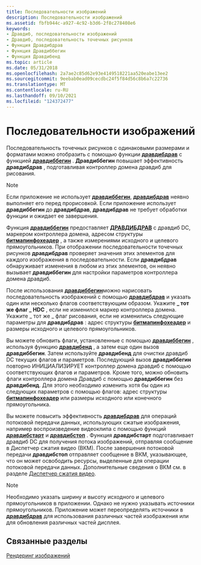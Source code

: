 ```yaml
---
title: Последовательности изображений
description: Последовательности изображений
ms.assetid: fbfb944c-a927-4c92-b3d6-2f8c278408e6
keywords:
- Дравдиб, последовательности изображений
- Дравдиб, последовательность точечных рисунков
- Функция Дравдибдрав
- Функция Дравдиббегин
- Функция Дравдибенд
ms.topic: article
ms.date: 05/31/2018
ms.openlocfilehash: 2a7ae2c85d62e93e4149518221aa520eabe13ee2
ms.sourcegitcommit: 9eebab0ead09cecdbc24f5f84d56c8b6a7c22736
ms.translationtype: MT
ms.contentlocale: ru-RU
ms.lasthandoff: 09/10/2021
ms.locfileid: "124372477"
---
```

# <a name="sequences-of-images"></a>Последовательности изображений

Последовательность точечных рисунков с одинаковыми размерами и форматами можно отобразить с помощью функции [**дравдибдрав**](/windows/desktop/api/Vfw/nf-vfw-drawdibdraw) с функцией [**дравдиббегин**](/windows/desktop/api/Vfw/nf-vfw-drawdibbegin) . **Дравдиббегин** повышает эффективность **дравдибдрав** , подготавливая контроллер домена дравдиб для рисования.

> [!Note]  
> Если приложение не использует [**дравдиббегин**](/windows/desktop/api/Vfw/nf-vfw-drawdibbegin), [**дравдибдрав**](/windows/desktop/api/Vfw/nf-vfw-drawdibdraw) неявно выполняет его перед прорисовкой. Если приложение использует **дравдиббегин** до **дравдибдрав**, **дравдибдрав** не требует обработки функции и ожидает ее завершения.

 

Функция [**дравдиббегин**](/windows/desktop/api/Vfw/nf-vfw-drawdibbegin) предоставляет [**ДРАВДИБДРАВ**](/windows/desktop/api/Vfw/nf-vfw-drawdibdraw) с дравдиб DC, маркером контроллера домена, адресом структуры [**битмапинфохеадер**](/windows/win32/api/wingdi/ns-wingdi-bitmapinfoheader) , а также измерениями исходного и целевого прямоугольников. При отображении последовательности точечных рисунков **дравдибдрав** проверяет значения этих элементов для каждого изображения в последовательности. Если **дравдибдрав** обнаруживает изменения в любом из этих элементов, он неявно вызывает **дравдиббегин** для настройки параметров контроллера домена дравдиб.

После использования [**дравдиббегин**](/windows/desktop/api/Vfw/nf-vfw-drawdibbegin)можно нарисовать последовательность изображений с помощью [**дравдибдрав**](/windows/desktop/api/Vfw/nf-vfw-drawdibdraw) и указать один или несколько флагов соответствующим образом. Укажите **\_ тот же флаг \_ HDC** , если не изменился маркер контроллера домена. Укажите \_ тот же \_ флаг рисования, если не изменились следующие параметры для **дравдибдрав** : адрес структуры [**битмапинфохеадер**](/windows/win32/api/wingdi/ns-wingdi-bitmapinfoheader) и размеры исходного и целевого прямоугольников.

Вы можете обновить флаги, установленные с помощью [**дравдиббегин**](/windows/desktop/api/Vfw/nf-vfw-drawdibbegin) , используя функцию [**дравдибенд**](/windows/desktop/api/Vfw/nf-vfw-drawdibend) , а затем еще один вызов **дравдиббегин**. Затем используйте **дравдибенд** для очистки дравдиб DC текущих флагов и параметров. Последующий вызов **дравдиббегин** повторно ИНИЦИАЛИЗИРУЕТ контроллер домена дравдиб с помощью соответствующих флагов и параметров. Кроме того, можно обновить флаги контроллера домена Дравдиб с помощью **дравдиббегин** без **дравдибенд**. Для этого необходимо изменить хотя бы один из следующих параметров с помощью флагов: адрес структуры [**битмапинфохеадер**](/windows/win32/api/wingdi/ns-wingdi-bitmapinfoheader) или размеры исходного или конечного прямоугольника.

Вы можете повысить эффективность [**дравдибдрав**](/windows/desktop/api/Vfw/nf-vfw-drawdibdraw) для операций потоковой передачи данных, использующих сжатые изображения, например воспроизведение видеоклипа с помощью функций [**дравдибстарт**](/windows/desktop/api/Vfw/nf-vfw-drawdibstart) и [**дравдибстоп**](/windows/desktop/api/Vfw/nf-vfw-drawdibstop) . Функция **дравдибстарт** подготавливает дравдиб DC для получения потока изображений, отправляя сообщение в Диспетчер сжатия видео (ВКМ). После завершения потоковой передачи **дравдибстоп** отправляет сообщение в ВКМ, указывающее, что он может освободить ресурсы, выделенные для операции потоковой передачи данных. Дополнительные сведения о ВКМ см. в разделе [Диспетчер сжатия видео](video-compression-manager.md).

> [!Note]  
> Необходимо указать ширину и высоту исходного и целевого прямоугольников в приложении. Однако не нужно указывать источники прямоугольников. Приложение может переопределять источники в [**дравдибдрав**](/windows/desktop/api/Vfw/nf-vfw-drawdibdraw) для использования различных частей изображения или для обновления различных частей дисплея.

 

## <a name="related-topics"></a>Связанные разделы

<dl> <dt>

[Рендеринг изображений](image-rendering.md)
</dt> </dl>

 

 